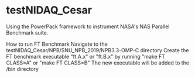 # testNIDAQ_Cesar
Using the PowerPack framework to instrument NASA's NAS Parallel Benchmark suite. 

How to run FT Benchmark
Navigate to the testNIDAQ_Cesar/NPB/SNU_NPB_2019/NPB3.3-OMP-C directory
Create the FT benchmark executable "ft.A.x" or "ft.B.x" by running "make FT CLASS=A" or "make FT CLASS=B"
The new executable will be added to the /bin directory
